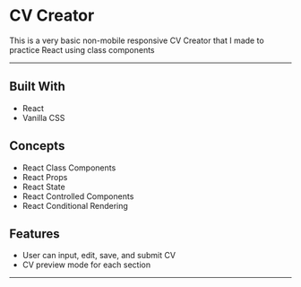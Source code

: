 CV Creator
============

This is a very basic non-mobile responsive CV Creator that I made to practice React using class components

---

## Built With
- React
- Vanilla CSS
## Concepts
- React Class Components
- React Props
- React State
- React Controlled Components
- React Conditional Rendering
## Features
- User can input, edit, save, and submit CV
- CV preview mode for each section

---
